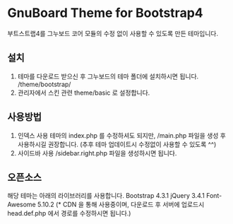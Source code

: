 # GnuBoard Theme for Bootstrap4
부트스트랩4를 그누보드 코어 모듈의 수정 없이 사용할 수 있도록 만든 테마입니다.

## 설치
1. 테마를 다운로드 받으신 후 그누보드의 테마 폴더에 설치하시면 됩니다.
/theme/bootstrap/
2. 관리자에서 스킨 관련 theme/basic 로 설정합니다.

## 사용방법
1. 인덱스 사용
테마의 index.php 를 수정하셔도 되지만, /main.php 파일을 생성 후 사용하시길 권장합니다. (추후 테마 업데이트시 수정없이 사용할 수 있도록 ^^)
2. 사이드바 사용
/sidebar.right.php 파일을 생성하시면 됩니다.

## 오픈소스
해당 테마는 아래의 라이브러리를 사용합니다.
Bootstrap 4.3.1
jQuery 3.4.1
Font-Awesome 5.10.2
(* CDN 을 통해 사용중이며, 다운로드 후 서버에 업로드시 head.def.php 에서 경로를 수정하시면 됩니다.)
